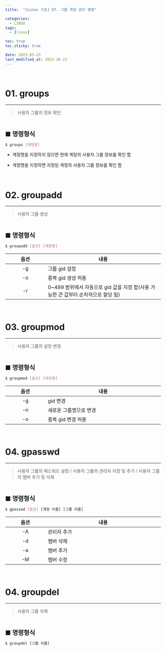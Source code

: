 ```yaml
---
title:  "[Linux 기초] 07. 그룹 계정 관리 명령" 

categories:
  - LINUX
tags:
  - [linux]

toc: true
toc_sticky: true

date: 2023-05-23
last_modified_at: 2023-10-23
---
```

<br>

# 01. groups
---

<style>
table {
    font-size: 12pt;
}
table th:first-of-type {
    width: 5%;
}
table th:nth-of-type(2) {
    width: 15%;
}
table th:nth-of-type(3) {
    width: 50%;
}
table th:nth-of-type(4) {
    width: 30%;
}
big {
    font-size: 15pt;
}
</style>


> 사용자 그룹의 정보 확인

<br>

<big> **■ 명령형식** </big>

```bash
$ groups [계정명]
```

+ 계정명을 지정하지 않으면 현재 계정의 사용자 그룹 정보를 확인 함

+ 계정명을 지정하면 지정된 계정의 사용자 그룹 정보를 확인 함

<br>

# 02. groupadd
---

> 사용자 그룹 생성

<br>

<big> **■ 명령형식** </big>

```bash
$ groupadd [옵션] [계정명]
```

|옵션|내용|
|:---:|---|
|-g|그룹 gid 설정|
|-o|중복 gid 생성 허용|
|-r|0~499 범위에서 자동으로 gid 값을 지정 함(사용 가능한 큰 값부터 순차적으로 할당 됨)|

<br>

# 03. groupmod
---

> 사용자 그룹의 설정 변경

<br>

<big> **■ 명령형식** </big>

```bash
$ groupmod [옵션] [계정명]
```

|옵션|내용|
|:---:|---|
|-g|gid 변경|
|-n|새로운 그룹명으로 변경|
|-o|중복 gid 변경 허용|

<br>

# 04. gpasswd
---

> 사용자 그룹의 패스워드 설정 / 사용자 그룹의 관리자 지정 및 추가 / 사용자 그룹의 멤버 추가 및 삭제

<br>

<big> **■ 명령형식** </big>

```bash
$ gpasswd [옵션] [계정 이름] [그룹 이름]
```

|옵션|내용|
|:---:|---|
|-A|관리자 추가|
|-d|멤버 삭제|
|-a|멤버 추가|
|-M|멤버 수정|

<br>

# 04. groupdel
---

> 사용자 그룹 삭제

<br>

<big> **■ 명령형식** </big>

```bash
$ groupdel [그룹 이름]
```

<br>
